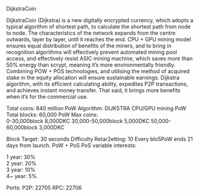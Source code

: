 
DijkstraCoin 

DijkstraCoin (Dijkstra) is a new digitally encrypted currency, which adopts a typical algorithm of shortest path, to calculate the shortest path from node to node. 
The characteristics of the network expands from the centre outwards, layer by layer, until it reaches the end. 
CPU + GPU mining model ensures equal distribution of benefits of the miners, and to bring in recognition algorithms will effectively prevent automated mining pool access, and effectively resist ASIC mining machine, 
which saves more than 50% energy than scrypt, meaning it’s more environmentally friendly.
Combining POW + POS technologies, and utilising the method of acquired stake in the equity allocation will ensure sustainable earnings. 
Dijkstra algorithm, with its efficient calculating ability, expedites P2P transactions, and achieves instant money transfer. That said, it brings more benefits when it’s for the commercial use.

Total coins:                       840 million
PoW Algorithm:                  DIJKSTRA
                                CPU/GPU mining
PoW Total blocks:              60,000
PoW Max coins:                 
0-30,000block   8,000DKC
30,000-50,000block   5,000DKC
50,000-60,000block   3,000DKC
                              
Block Target:                     30 seconds
Difficulty Retar2etting:     10  Every blo5PoW ends 21 days from launch.
PoW + PoS
PoS variable interests: 

1 year: 30%  
2 year: 20%  
3 year: 10%  
4~ year: 5%                  


Ports:
P2P:	22705
RPC:	22706
